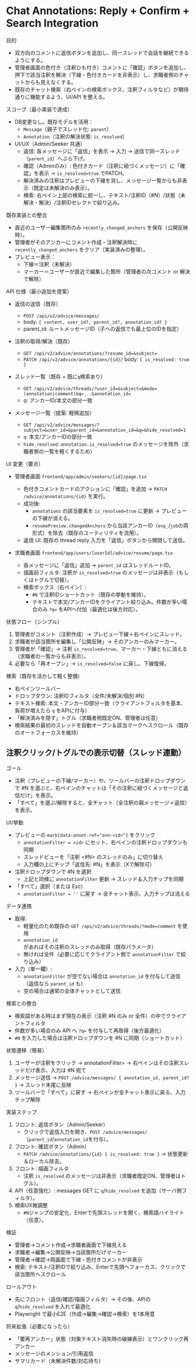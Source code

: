 # Chat Annotations: Reply + Confirm + Search Integration

目的
- 双方向のコメントに返信ボタンを追加し、同一スレッドで会話を継続できるようにする。
- 管理者画面の色付き（注釈ひも付き）コメントに「確認」ボタンを追加し、押下で該当注釈を解決（下線・色付きカードを非表示）し、求職者側のチャットからも見えなくする。
- 既存のチャット検索（右ペインの検索ボックス、注釈フィルタなど）が期待通りに機能するよう、UI/API を整える。

スコープ（最小実装で達成）
- DB変更なし。既存モデルを活用：
  - `Message`（親子でスレッド化: `parent`）
  - `Annotation`（注釈の解決状態: `is_resolved`）
- UI/UX（Admin/Seeker 共通）
  - 返信: 各メッセージに「返信」を表示 → 入力 → 送信で同一スレッド（`parent_id`）へぶら下げ。
  - 確認（Adminのみ）: 色付きカード（注釈に紐づくメッセージ）に「確認」を表示 → `is_resolved=true` でPATCH。
  - 解決済みの注釈はプレビューの下線を消し、メッセージ一覧からも非表示（既定は未解決のみ表示）。
  - 検索: 右ペイン上部の検索に統一し、テキスト/注釈ID（#N）/状態（未解決・解決）/注釈IDセレクトで絞り込み。

既存実装との整合
- 直近のユーザー編集箇所のみ `recently_changed_anchors` を保存（公開反映時）。
- 管理者がそのアンカーにコメント作成・注釈解決時に `recently_changed_anchors` をクリア（実装済みの整理）。
- プレビュー表示：
  - 下線＝注釈（未解決）
  - マーカー＝ユーザーが直近で編集した箇所（管理者の次コメント or 解決で解除）

API 仕様（最小追加を提案）
- 返信の送信（既存）
  - `POST /api/v2/advice/messages/`
  - body: `{ content, user_id?, parent_id?, annotation_id? }`
  - parent_id: ルートメッセージID（子への返信でも最上位のIDを指定）

- 注釈の取得/解決（既存）
  - `GET /api/v2/advice/annotations/?resume_id=&subject=`
  - `PATCH /api/v2/advice/annotations/{id}/` body: `{ is_resolved: true }`

- スレッド一覧（既存 + 既に`q`検索あり）
  - `GET /api/v2/advice/threads/?user_id=&subject=&mode=(annotation|comment)&q=...&annotation_id=`
  - q: アンカーID/本文の部分一致

- メッセージ一覧（提案: 軽微追加）
  - `GET /api/v2/advice/messages/?subject=&user_id=&parent_id=&annotation_id=&q=&hide_resolved=1`
  - `q`: 本文/アンカーIDの部分一致
  - `hide_resolved`: `annotation.is_resolved=true` のメッセージを除外（求職者側の一覧を軽くするため）

UI 変更（要点）
- 管理者画面 `frontend/app/admin/seekers/[id]/page.tsx`
  - 色付きコメントカードのアクションに「確認」を追加 → `PATCH /advice/annotations/{id}` を実行。
  - 成功後:
    - `annotations` の該当要素を `is_resolved=true` に更新 → プレビューの下線が消える。
    - `resumePreview.changedAnchors` から当該アンカーID（`exp_`/`job`の両形式）を除去（既存のユーティリティを流用）。
  - 返信 UI: 既存の thread reply 入力を「返信」ボタンから開閉して送信。

- 求職者画面 `frontend/app/users/[userId]/advice/resume/page.tsx`
  - 各メッセージに「返信」追加 → `parent_id` はスレッドルートID。
  - 描画前フィルタ: 注釈が `is_resolved=true` のメッセージは非表示（もしくはトグルで切替）。
  - 検索ボックス（右ペイン）:
    - `#N` で注釈IDショートカット（既存の挙動を維持）。
    - テキストで本文/アンカーIDをクライアント絞り込み。件数が多い場合のみ `?q=` をAPIへ付加（最適化は後方対応）。

状態フロー（シンプル）
1. 管理者がコメント（注釈作成）→ プレビュー下線＋右ペインにスレッド。
2. 求職者が該当箇所を編集し「公開反映」→ そのアンカーのみマーカー。
3. 管理者が「確認」→ 注釈 `is_resolved=true`、マーカー・下線ともに消える（求職者の一覧からも非表示）。
4. 必要なら「再オープン」→ `is_resolved=false` に戻し、下線復帰。

検索（既存を活かして軽く整備）
- 右ペインツールバー
 - ドロップダウン: 注釈IDフィルタ（全件/未解決/個別 #N）
  - テキスト検索: 本文・アンカーID部分一致（クライアントフィルタを基本、負荷が増えたら `q` をAPIに付与）
  - 「解決済みを隠す」トグル（求職者側既定ON、管理者は任意）
- 検索結果の最初のスレッドを自動オープン＆該当マークへスクロール（既存のオートフォーカスを維持）

## 注釈クリック/トグルでの表示切替（スレッド連動）

ゴール
- 注釈（プレビューの下線/マーカー）や、ツールバーの注釈ドロップダウンで #N を選ぶと、右ペインのチャットは「その注釈に紐づくメッセージと返信だけ」を表示。
- 「すべて」を選ぶ/解除すると、全チャット（全注釈の親メッセージ＋返信）を表示。

UI/挙動
- プレビューの `mark[data-annot-ref="ann-<id>"]` をクリック
  - `annotationFilter = <id>` にセット、右ペインの注釈ドロップダウンも同期
  - スレッドビューを「注釈 <#N> のスレッドのみ」に切り替え
  - 入力欄の上にチップ「返信先: #N」を表示（Xで解除可）
- 注釈ドロップダウンで #N を選択
  - 上記と同様に `annotationFilter` 更新 → スレッド＆入力チップを同期
- 「すべて」選択（または Esc）
  - `annotationFilter = ''` に戻す → 全チャット表示、入力チップは消える

データ連携
- 取得:
  - 軽量化のため既存の `GET /api/v2/advice/threads/?mode=comment` を使用
  - `annotation_id` があればその注釈のスレッドのみ取得（既存パラメータ）
  - 無ければ全件（必要に応じてクライアント側で `annotationFilter` で絞り込み）
- 入力（単一欄）:
  - `annotationFilter` が空でない場合は `annotation_id` を付与して送信（返信なら `parent_id` も）
  - 空の場合は通常の全体チャットとして送信

検索との整合
- 検索語がある時はまず現在の表示（注釈 #N のみ or 全件）の中でクライアントフィルタ
- 件数が多い場合のみ API へ `?q=` を付与して再取得（後方最適化）
- `#N` を入力した場合は注釈ドロップダウンを #N に同期（ショートカット）

状態遷移（簡易）
1. ユーザーが注釈をクリック → annotationFilter=<id> → 右ペインはその注釈スレッドだけ表示、入力は #N 宛て
2. メッセージ送信 → `POST /advice/messages/ { annotation_id, parent_id? }` → スレッド末尾に反映
3. ツールバーで「すべて」に戻す → 右ペインが全チャット表示に戻る、入力チップ解除


実装ステップ
1) フロント: 返信ボタン（Admin/Seeker）
   - クリックで返信入力を開き、`POST /advice/messages/`（`parent_id`/`annotation_id`を付与）。
2) フロント: 確認ボタン（Admin）
   - `PATCH /advice/annotations/{id} { is_resolved: true }` → 状態更新＆ローカル除去。
3) フロント: 描画フィルタ
   - 注釈 `is_resolved` のメッセージは非表示（求職者既定ON、管理者はトグル）。
4) API（任意強化）: messages GET に `q`/`hide_resolved` を追加（サーバ側フィルタ）。
5) 検索UX微調整
   - `#N`ジャンプの安定化、Enterで先頭スレッドを開く、検索語ハイライト（任意）。

検証
- 管理者→コメント作成→求職者画面で下線見える
- 求職者→編集→公開反映→当該箇所だけマーカー
- 管理者→確認→両画面で下線・色付きコメントが非表示
- 検索: テキスト/注釈IDで絞り込み、Enterで先頭へフォーカス、クリックで該当箇所へスクロール

ロールアウト
- 先にフロント（返信/確認/描画フィルタ）→ その後、APIの `q`/`hide_resolved` を入れて最適化
- Playwright で最小E2E（作成→編集→確認→検索）を1本用意

将来拡張（必要になったら）
- 「要再アンカー」状態（対象テキスト消失時の破線表示）とワンクリック再アンカー
- メッセージのメンション/引用返信
- サマリカード（未解決件数/対応待ち）
